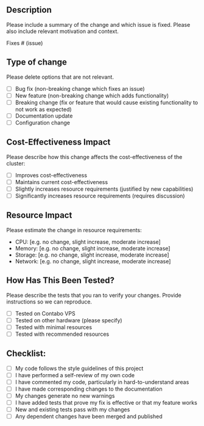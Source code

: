 ## Description
Please include a summary of the change and which issue is fixed. Please also include relevant motivation and context.

Fixes # (issue)

## Type of change
Please delete options that are not relevant.

- [ ] Bug fix (non-breaking change which fixes an issue)
- [ ] New feature (non-breaking change which adds functionality)
- [ ] Breaking change (fix or feature that would cause existing functionality to not work as expected)
- [ ] Documentation update
- [ ] Configuration change

## Cost-Effectiveness Impact
Please describe how this change affects the cost-effectiveness of the cluster:

- [ ] Improves cost-effectiveness
- [ ] Maintains current cost-effectiveness
- [ ] Slightly increases resource requirements (justified by new capabilities)
- [ ] Significantly increases resource requirements (requires discussion)

## Resource Impact
Please estimate the change in resource requirements:

- CPU: [e.g. no change, slight increase, moderate increase]
- Memory: [e.g. no change, slight increase, moderate increase]
- Storage: [e.g. no change, slight increase, moderate increase]
- Network: [e.g. no change, slight increase, moderate increase]

## How Has This Been Tested?
Please describe the tests that you ran to verify your changes. Provide instructions so we can reproduce.

- [ ] Tested on Contabo VPS
- [ ] Tested on other hardware (please specify)
- [ ] Tested with minimal resources
- [ ] Tested with recommended resources

## Checklist:
- [ ] My code follows the style guidelines of this project
- [ ] I have performed a self-review of my own code
- [ ] I have commented my code, particularly in hard-to-understand areas
- [ ] I have made corresponding changes to the documentation
- [ ] My changes generate no new warnings
- [ ] I have added tests that prove my fix is effective or that my feature works
- [ ] New and existing tests pass with my changes
- [ ] Any dependent changes have been merged and published
